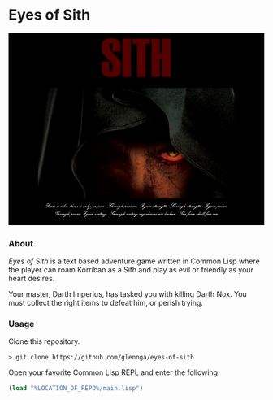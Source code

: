 # Eyes of Sith

![poster](poster.PNG)

### About

_Eyes of Sith_ is a text based adventure game written in Common Lisp where the player can roam Korriban as a Sith and play as evil or friendly as your heart desires. 

Your master, Darth Imperius, has tasked you with killing Darth Nox. You must collect the right items to defeat him, or perish trying.


### Usage
Clone this repository.
```
> git clone https://github.com/glennga/eyes-of-sith
```
Open your favorite Common Lisp REPL and enter the following.

```commonlisp
(load "%LOCATION_OF_REPO%/main.lisp")
```

